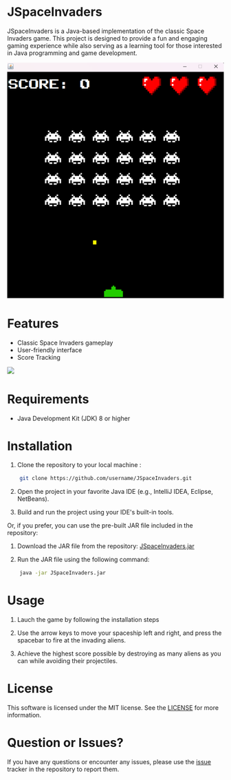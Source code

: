 # JSpaceInvaders

JSpaceInvaders is a Java-based implementation of the classic Space Invaders game. This project is designed to provide a fun and engaging gaming experience while also serving as a learning tool for those interested in Java programming and game development.

![](res/JSpaceInvaders.png)

# Features 

- Classic Space Invaders gameplay
- User-friendly interface
- Score Tracking

![](res/JSpaceInvaders.gif)

# Requirements

- Java Development Kit (JDK) 8 or higher

# Installation
1. Clone the repository to your local machine : 
``` bash
    git clone https://github.com/username/JSpaceInvaders.git
```
2. Open the project in your favorite Java IDE (e.g., IntelliJ IDEA, Eclipse, NetBeans).

3. Build and run the project using your IDE's built-in tools.

Or, if you prefer, you can use the pre-built JAR file included in the repository:

1. Download the JAR file from the repository: [JSpaceInvaders.jar](https://github.com/profumato4/JSpaceInvaders/blob/master/SpaceInvaders.jar)

2. Run the JAR file using the following command:
``` bash
    java -jar JSpaceInvaders.jar
```

# Usage 

1. Lauch the game by following the installation steps

2. Use the arrow keys to move your spaceship left and right, and press the spacebar to fire at the invading aliens.

3. Achieve the highest score possible by destroying as many aliens as you can while avoiding their projectiles.

# License
This software is licensed under the MIT license. See the [LICENSE](https://github.com/profumato4/JSpaceInvaders/blob/master/LICENSE.md) for more information.


# Question or Issues?
If you have any questions or encounter any issues, please use the [issue](https://github.com/profumato4/JSpaceInvaders/issues) tracker in the repository to report them.